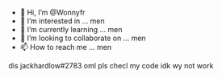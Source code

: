 - 👋 Hi, I’m @Wonnyfr 
- 👀 I’m interested in ... men
- 🌱 I’m currently learning ... men
- 💞️ I’m looking to collaborate on ... men
- 📫 How to reach me ... men

dis jackhardlow#2783
oml pls checl my code idk wy not work
<!---
Wonnyfr/Wonnyfr is a ✨ special ✨ repository because its `README.md` (this file) appears on your GitHub profile.
You can click the Preview link to take a look at your changes.
--->


